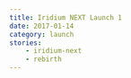 ```yaml
---
title: Iridium NEXT Launch 1
date: 2017-01-14
category: launch
stories:
    - iridium-next
    - rebirth
---
```

